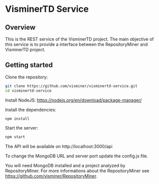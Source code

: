 # VisminerTD Service

## Overview

This is the REST service of the VisminerTD project. The main objective of this service is to provide a interface between the RepositoryMiner and VisminerTD project.

## Getting started

Clone the repository:
```sh
git clone https://github.com/visminer/visminertd-service.git
cd visminertd-service
```

Install NodeJS: https://nodejs.org/en/download/package-manager/

Install the dependencies:
```sh
npm install
```

Start the server:
```sh
npm start
```

The API will be available on http://localhost:3000/api

To change the MongoDB URL and server port update the config.js file.

You will need MongoDB installed and a project analyzed by RepositoryMiner. For more informations about the RepositoryMiner see https://github.com/visminer/RepositoryMiner.
